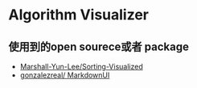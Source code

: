 # Algorithm Visualizer


## 使用到的open sourece或者 package
- [Marshall-Yun-Lee/Sorting-Visualized](https://github.com/Marshall-Yun-Lee/Sorting-Visualized)
- [gonzalezreal/ MarkdownUI](https://github.com/gonzalezreal/MarkdownUI)


